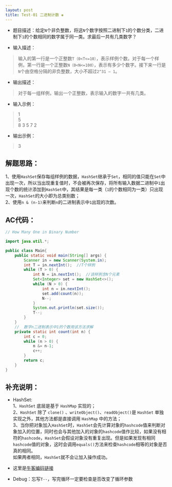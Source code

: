 ```yaml
---
layout: post
title: Test-01 二进制计数 ❀
---
```


* 题目描述：给定`N`个非负整数，将这`N`个数字按照二进制下`1`的个数分类，二进制下`1`的个数相同的数字属于同一类。求最后一共有几类数字？

* 输入描述：
> 输入的第一行是一个正整数`T（0<T<=10）`，表示样例个数。对于每一个样例，第一行是一个正整数`N（0<N<=100）`，表示有多少个数字。接下来一行是`N`个由空格分隔的非负整数，大小不超过`2^31 – 1`。

* 输出描述：
> 对于每一组样例，输出一个正整数，表示输入的数字一共有几类。

* 输入示例：  
> 1  
> 5  
> 8 3 5 7 2
  
* 输出示例：    
> 3
 
## 解题思路：

1、使用`HashSet`保存每组样例的数据，`HashSet`继承于`Set`，相同的值只能在`Set`中出现一次，所以当出现重复值时，不会被再次保存，将所有输入数据二进制中`1`出现个数的统计添加到`HashSet`中，其结果是每一类（`1`的个数相同为一类）只出现一次，`HashSet`的大小即为总类别数；  
2、使用`n & (n-1)`来判断`n`的二进制表示中`1`出现的次数。

## AC代码：

```java
// How Many One in Binary Number

import java.util.*;

public class Main{
    public static void main(String[] args) {
        Scanner in = new Scanner(System.in);
        int T = in.nextInt();  //T个样例
        while (T > 0) {
            int N = in.nextInt();  //该样例含N个元素
            Set<Integer> set = new HashSet<>();
            while (N > 0) {
                int n = in.nextInt();
                set.add(count(n));
                N--;
            }
            System.out.println(set.size());
            T--;
        }
    }
    //  数字n二进制表示中1的个数用该方法求解
    private static int count(int n) {
        int c = 0;
        while (n > 0) {
            n &= n-1;
            c++;
        }
        return c;
    }
}
```

## 补充说明：

* HashSet:  
1、`HashSet` 底层是基于 `HashMap` 实现的；  
2、`HashSet` 除了 `clone()` 、`writeObject()`、`readObject()`是 `HashSet` 单独实现之外，其他方法都是直接调用 `HashMap` 中的方法；  
3、当你把对象加入`HashSet`时，`HashSet`会先计算对象的`hashcode`值来判断对象加入的位置，同时也会与其他加入的对象的`hashcode`值作比较，如果没有相符的`hashcode`，`HashSet`会假设对象没有重复出现。但是如果发现有相同`hashcode`值的对象，这时会调用`equals()`方法来检查`hashcode`相等的对象是否真的相同。  
如果两者相同，`HashSet`就不会让加入操作成功。

* 这里是[牛客编码链接](https://www.nowcoder.com/questionTerminal/d38546d3b0a5416995a84ee9c7128d2b)

* Debug：忘写`T--`，写完循环一定要检查是否改变了循环参数

